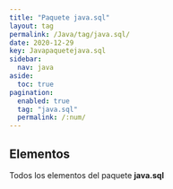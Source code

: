 ```yaml
---
title: "Paquete java.sql"
layout: tag
permalink: /Java/tag/java.sql/
date: 2020-12-29
key: Javapaquetejava.sql
sidebar: 
  nav: java
aside: 
  toc: true
pagination: 
  enabled: true
  tag: "java.sql"
  permalink: /:num/
---
```


<h2>Elementos</h2>
Todos los elementos del paquete <strong>java.sql</strong>
